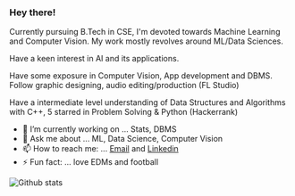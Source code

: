 ### Hey there!

<!--
**devi777/devi777** is a ✨ _special_ ✨ repository because its `README.md` (this file) appears on your GitHub profile.

Exploring Voice and Facial recognition these days.  -->

Currently pursuing B.Tech in CSE, I'm devoted towards Machine Learning and Computer Vision. My work mostly revolves around ML/Data Sciences. 

Have a keen interest in AI and its applications. 

Have some exposure in Computer Vision, App development and DBMS. Follow graphic designing, audio editing/production (FL Studio)

Have a intermediate level understanding of Data Structures and Algorithms with C++, 5 starred in Problem Solving & Python (Hackerrank) 

- 🔭 I’m currently working on ... Stats, DBMS
- 💬 Ask me about ... ML, Data Science, Computer Vision
- 📫 How to reach me: ... [Email](devansh007kaushik@gmail.com) and [Linkedin](https://www.linkedin.com/in/devanshkaushik/)
- ⚡ Fun fact: ... love EDMs and football


![Github stats](https://github-readme-stats.vercel.app/api?username=devi777)

